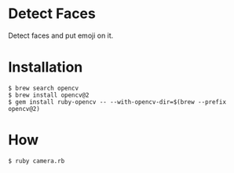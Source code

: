 # Detect Faces

Detect faces and put emoji on it.

# Installation

```
$ brew search opencv
$ brew install opencv@2
$ gem install ruby-opencv -- --with-opencv-dir=$(brew --prefix opencv@2)
```

# How

```
$ ruby camera.rb
```